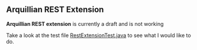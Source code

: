 ## Arquillian REST Extension

**Arquillian REST extension** is currently a draft and is not working

Take a look at the test file [RestExtensionTest.java](int-tests/src/test/java/org/jboss/arquillian/example/RESTExtensionTest.java) to see what I would like to do. 